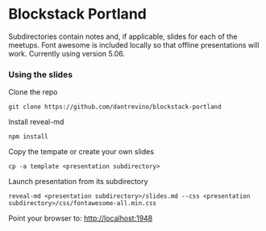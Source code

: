 # Blockstack Portland

Subdirectories contain notes and, if applicable, slides for each of the meetups.  Font awesome is included locally so that offline presentations will work.  Currently using version 5.06.

### Using the slides

Clone the repo
```
git clone https://github.com/dantrevino/blockstack-portland
```

Install reveal-md
```
npm install
```

Copy the tempate or create your own slides
```
cp -a template <presentation subdirectory>
```

Launch presentation from its subdirectory
```
reveal-md <presentation subdirectory>/slides.md --css <presentation subdirectory>/css/fontawesome-all.min.css
```

Point your browser to: [http://localhost:1948](http://localhost:1948)
